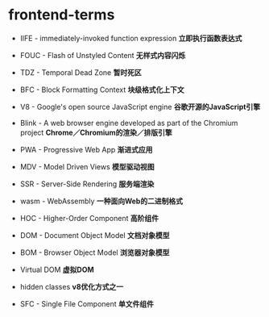 # frontend-terms

- IIFE - immediately-invoked function expression **立即执行函数表达式**

- FOUC - Flash of Unstyled Content **无样式内容闪烁**

- TDZ - Temporal Dead Zone **暂时死区**

- BFC - Block Formatting Context **块级格式化上下文**

- V8 - Google's open source JavaScript engine **谷歌开源的JavaScript引擎**

- Blink - A web browser engine developed as part of the Chromium project **Chrome／Chromium的渲染／排版引擎**

- PWA - Progressive Web App **渐进式应用**

- MDV - Model Driven Views **模型驱动视图**

- SSR - Server-Side Rendering **服务端渲染**

- wasm - WebAssembly **一种面向Web的二进制格式**

- HOC - Higher-Order Component **高阶组件**

- DOM - Document Object Model **文档对象模型**

- BOM - Browser Object Model **浏览器对象模型**

- Virtual DOM **虚拟DOM**

- hidden classes **v8优化方式之一**

- SFC - Single File Component **单文件组件**

